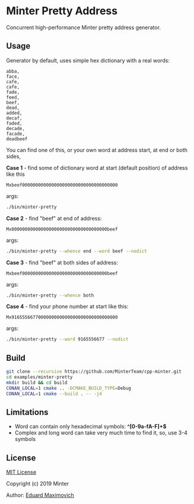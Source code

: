 Minter Pretty Address
=====================

Concurrent high-performance Minter pretty address generator.

## Usage
Generator by default, uses simple hex dictionary with a real words:
```
abba,
face,
cafe,
cafe,
fade,
feed,
beef,
dead,
added,
decaf,
faded,
decade,
facade,
deadbeef
```

You can find one of this, or your own word at address start, at end or both sides,


**Case 1** - find some of dictionary word at start (default position) of address like this

`Mxbeef000000000000000000000000000000000000`

args:
```bash
./bin/minter-pretty
```


**Case 2** - find "beef" at end of address:

`Mx000000000000000000000000000000000000beef`

args:
```bash
./bin/minter-pretty --whence end --word beef --nodict
```

**Case 3** - find "beef" at both sides of address:

`Mxbeef00000000000000000000000000000000beef`

args:
```bash
./bin/minter-pretty --whence both
```


**Case 4** - find your phone number at start like this:

 `Mx9165556677000000000000000000000000000000`
 
args:
```bash
./bin/minter-pretty --word 9165556677 --nodict
```

## Build
```bash
git clone --recursive https://github.com/MinterTeam/cpp-minter.git
cd examples/minter-pretty
mkdir build && cd build
CONAN_LOCAL=1 cmake .. -DCMAKE_BUILD_TYPE=Debug
CONAN_LOCAL=1 cmake --build . -- -j4
```

## Limitations

- Word can contain only hexadecimal symbols: **^[0-9a-fA-F]+$**
- Complex and long word can take very much time to find it, so, use 3-4 symbols


## License
[MIT License](LICENSE)

Copyright (c) 2019 Minter

Author: [Eduard Maximovich](https://github.com/edwardstock)


